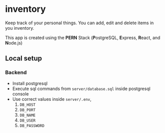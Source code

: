# inventory

Keep track of your personal things. You can add, edit and delete items in you inventory.

This app is created using the **PERN** Stack (**P**ostgreSQL, **E**xpress, **R**eact, and **N**ode.js)

## Local setup

### Backend

- Install postgresql
- Execute sql commands from `server/database.sql` inside postgresql console
- Use correct values inside `server/.env`,
  1. `DB_HOST`
  2. `DB_PORT`
  3. `DB_NAME`
  4. `DB_USER`
  5. `DB_PASSWORD`
